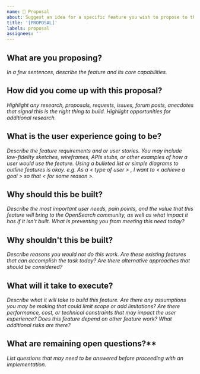 ```yaml
---
name: 💭 Proposal
about: Suggest an idea for a specific feature you wish to propose to the community for comment
title: '[PROPOSAL]'
labels: proposal
assignees: ''
---
```


## What are you proposing?
_In a few sentences, describe the feature and its core capabilities._

## How did you come up with this proposal?
_Highlight any research, proposals, requests, issues, forum posts, anecdotes that signal this is the right thing to build. Highlight opportunities for additional research._

## What is the user experience going to be?
_Describe the feature requirements and or user stories. You may include low-fidelity sketches, wireframes, APIs stubs, or other examples of how a user would use the feature. Using a bulleted list or simple diagrams to outline features is okay. e.g. As a < type of user > , I want to < achieve a goal > so that < for some reason >._

## Why should this be built?
_Describe the most important user needs, pain points, and the value that this feature will bring to the OpenSearch community, as well as what impact it has if it isn't built. What is preventing you from meeting this need today?_

## Why shouldn't this be built?
_Describe reasons you would not do this work. Are these existing features that can accomplish the task today? Are there alternative approaches that should be considered?_

## What will it take to execute?
_Describe what it will take to build this feature. Are there any assumptions you may be making that could limit scope or add limitations? Are there performance, cost, or technical constraints that may impact the user experience? Does this feature depend on other feature work? What additional risks are there?_

## What are remaining open questions?**
_List questions that may need to be answered before proceeding with an implementation._
